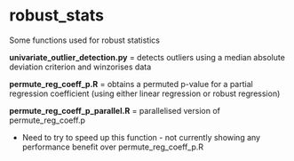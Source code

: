# robust_stats
Some functions used for robust statistics

**univariate_outlier_detection.py** = detects outliers using a median absolute deviation criterion and winzorises data

**permute_reg_coeff_p.R** = obtains a permuted p-value for a partial regression coefficient (using either linear regression or robust regression)

**permute_reg_coeff_p_parallel.R** = parallelised version of permute_reg_coeff.p
- Need to try to speed up this function - not currently showing any performance benefit over permute_reg_coeff_p.R
